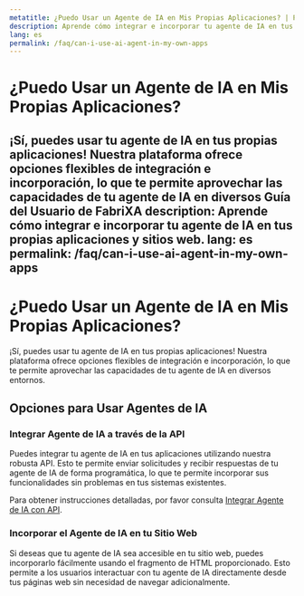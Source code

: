 ```yaml
---
metatitle: ¿Puedo Usar un Agente de IA en Mis Propias Aplicaciones? | Preguntas Frecuentes | Guía del Usuario de FabriXAI
description: Aprende cómo integrar e incorporar tu agente de IA en tus propias aplicaciones y sitios web.
lang: es
permalink: /faq/can-i-use-ai-agent-in-my-own-apps
---
```


# ¿Puedo Usar un Agente de IA en Mis Propias Aplicaciones?

¡Sí, puedes usar tu agente de IA en tus propias aplicaciones! Nuestra plataforma ofrece opciones flexibles de integración e incorporación, lo que te permite aprovechar las capacidades de tu agente de IA en diversos Guía del Usuario de FabriXA
description: Aprende cómo integrar e incorporar tu agente de IA en tus propias aplicaciones y sitios web.
lang: es
permalink: /faq/can-i-use-ai-agent-in-my-own-apps
---

# ¿Puedo Usar un Agente de IA en Mis Propias Aplicaciones?

¡Sí, puedes usar tu agente de IA en tus propias aplicaciones! Nuestra plataforma ofrece opciones flexibles de integración e incorporación, lo que te permite aprovechar las capacidades de tu agente de IA en diversos entornos.

## Opciones para Usar Agentes de IA

### Integrar Agente de IA a través de la API
Puedes integrar tu agente de IA en tus aplicaciones utilizando nuestra robusta API. Esto te permite enviar solicitudes y recibir respuestas de tu agente de IA de forma programática, lo que te permite incorporar sus funcionalidades sin problemas en tus sistemas existentes.

Para obtener instrucciones detalladas, por favor consulta [Integrar Agente de IA con API](/en-us/integrations-api/).

### Incorporar el Agente de IA en tu Sitio Web
Si deseas que tu agente de IA sea accesible en tu sitio web, puedes incorporarlo fácilmente usando el fragmento de HTML proporcionado. Esto permite a los usuarios interactuar con tu agente de IA directamente desde tus páginas web sin necesidad de navegar adicionalmente.

